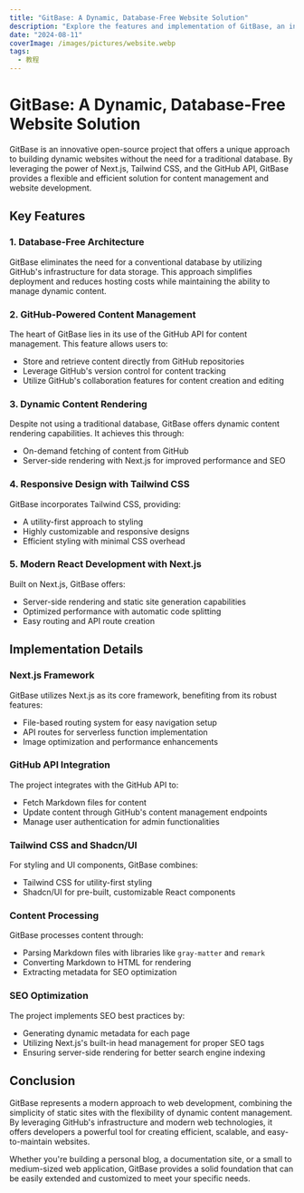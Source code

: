 ```yaml
---
title: "GitBase: A Dynamic, Database-Free Website Solution"
description: "Explore the features and implementation of GitBase, an innovative open-source project that combines Next.js, Tailwind CSS, and GitHub API for content management."
date: "2024-08-11"
coverImage: /images/pictures/website.webp
tags:
  - 教程
---
```


# GitBase: A Dynamic, Database-Free Website Solution

GitBase is an innovative open-source project that offers a unique approach to building dynamic websites without the need for a traditional database. By leveraging the power of Next.js, Tailwind CSS, and the GitHub API, GitBase provides a flexible and efficient solution for content management and website development.

## Key Features

### 1. Database-Free Architecture

GitBase eliminates the need for a conventional database by utilizing GitHub's infrastructure for data storage. This approach simplifies deployment and reduces hosting costs while maintaining the ability to manage dynamic content.

### 2. GitHub-Powered Content Management

The heart of GitBase lies in its use of the GitHub API for content management. This feature allows users to:

- Store and retrieve content directly from GitHub repositories
- Leverage GitHub's version control for content tracking
- Utilize GitHub's collaboration features for content creation and editing

### 3. Dynamic Content Rendering

Despite not using a traditional database, GitBase offers dynamic content rendering capabilities. It achieves this through:

- On-demand fetching of content from GitHub
- Server-side rendering with Next.js for improved performance and SEO

### 4. Responsive Design with Tailwind CSS

GitBase incorporates Tailwind CSS, providing:

- A utility-first approach to styling
- Highly customizable and responsive designs
- Efficient styling with minimal CSS overhead

### 5. Modern React Development with Next.js

Built on Next.js, GitBase offers:

- Server-side rendering and static site generation capabilities
- Optimized performance with automatic code splitting
- Easy routing and API route creation

## Implementation Details

### Next.js Framework

GitBase utilizes Next.js as its core framework, benefiting from its robust features:

- File-based routing system for easy navigation setup
- API routes for serverless function implementation
- Image optimization and performance enhancements

### GitHub API Integration

The project integrates with the GitHub API to:

- Fetch Markdown files for content
- Update content through GitHub's content management endpoints
- Manage user authentication for admin functionalities

### Tailwind CSS and Shadcn/UI

For styling and UI components, GitBase combines:

- Tailwind CSS for utility-first styling
- Shadcn/UI for pre-built, customizable React components

### Content Processing

GitBase processes content through:

- Parsing Markdown files with libraries like `gray-matter` and `remark`
- Converting Markdown to HTML for rendering
- Extracting metadata for SEO optimization

### SEO Optimization

The project implements SEO best practices by:

- Generating dynamic metadata for each page
- Utilizing Next.js's built-in head management for proper SEO tags
- Ensuring server-side rendering for better search engine indexing

## Conclusion

GitBase represents a modern approach to web development, combining the simplicity of static sites with the flexibility of dynamic content management. By leveraging GitHub's infrastructure and modern web technologies, it offers developers a powerful tool for creating efficient, scalable, and easy-to-maintain websites.

Whether you're building a personal blog, a documentation site, or a small to medium-sized web application, GitBase provides a solid foundation that can be easily extended and customized to meet your specific needs.